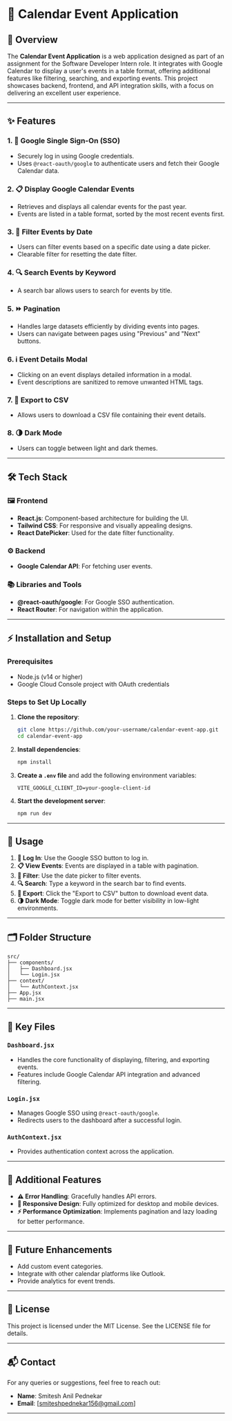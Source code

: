 # 📅 Calendar Event Application

## 🌟 Overview
The **Calendar Event Application** is a web application designed as part of an assignment for the Software Developer Intern role. It integrates with Google Calendar to display a user's events in a table format, offering additional features like filtering, searching, and exporting events. This project showcases backend, frontend, and API integration skills, with a focus on delivering an excellent user experience.

---

## ✨ Features

### 1. **🔐 Google Single Sign-On (SSO)**
- Securely log in using Google credentials.
- Uses `@react-oauth/google` to authenticate users and fetch their Google Calendar data.

### 2. **📋 Display Google Calendar Events**
- Retrieves and displays all calendar events for the past year.
- Events are listed in a table format, sorted by the most recent events first.

### 3. **📅 Filter Events by Date**
- Users can filter events based on a specific date using a date picker.
- Clearable filter for resetting the date filter.

### 4. **🔍 Search Events by Keyword**
- A search bar allows users to search for events by title.

### 5. **⏩ Pagination**
- Handles large datasets efficiently by dividing events into pages.
- Users can navigate between pages using "Previous" and "Next" buttons.

### 6. **ℹ️ Event Details Modal**
- Clicking on an event displays detailed information in a modal.
- Event descriptions are sanitized to remove unwanted HTML tags.

### 7. **📂 Export to CSV**
- Allows users to download a CSV file containing their event details.

### 8. **🌗 Dark Mode**
- Users can toggle between light and dark themes.

---

## 🛠️ Tech Stack

### 🖼️ Frontend
- **React.js**: Component-based architecture for building the UI.
- **Tailwind CSS**: For responsive and visually appealing designs.
- **React DatePicker**: Used for the date filter functionality.

### ⚙️ Backend
- **Google Calendar API**: For fetching user events.

### 📚 Libraries and Tools
- **@react-oauth/google**: For Google SSO authentication.
- **React Router**: For navigation within the application.

---


## ⚡ Installation and Setup

### Prerequisites
- Node.js (v14 or higher)
- Google Cloud Console project with OAuth credentials

### Steps to Set Up Locally
1. **Clone the repository**:
   ```bash
   git clone https://github.com/your-username/calendar-event-app.git
   cd calendar-event-app
   ```

2. **Install dependencies**:
   ```bash
   npm install
   ```

3. **Create a `.env` file** and add the following environment variables:
   ```plaintext
   VITE_GOOGLE_CLIENT_ID=your-google-client-id
   ```

4. **Start the development server**:
   ```bash
   npm run dev
   ```

---

## 🎯 Usage

1. **🔑 Log In**: Use the Google SSO button to log in.
2. **📋 View Events**: Events are displayed in a table with pagination.
3. **📅 Filter**: Use the date picker to filter events.
4. **🔍 Search**: Type a keyword in the search bar to find events.
5. **📂 Export**: Click the "Export to CSV" button to download event data.
6. **🌗 Dark Mode**: Toggle dark mode for better visibility in low-light environments.

---

## 🗂️ Folder Structure
```
src/
├── components/
│   ├── Dashboard.jsx
│   └── Login.jsx
├── context/
│   └── AuthContext.jsx
├── App.jsx
├── main.jsx
```

---

## 📁 Key Files

### `Dashboard.jsx`
- Handles the core functionality of displaying, filtering, and exporting events.
- Features include Google Calendar API integration and advanced filtering.

### `Login.jsx`
- Manages Google SSO using `@react-oauth/google`.
- Redirects users to the dashboard after a successful login.

### `AuthContext.jsx`
- Provides authentication context across the application.

---

## 🎨 Additional Features
- **⚠️ Error Handling**: Gracefully handles API errors.
- **📱 Responsive Design**: Fully optimized for desktop and mobile devices.
- **⚡ Performance Optimization**: Implements pagination and lazy loading for better performance.

---

## 🚧 Future Enhancements
- Add custom event categories.
- Integrate with other calendar platforms like Outlook.
- Provide analytics for event trends.

---

## 📜 License
This project is licensed under the MIT License. See the LICENSE file for details.

---

## 📬 Contact
For any queries or suggestions, feel free to reach out:
- **Name**: Smitesh Anil Pednekar
- **Email**: [smiteshpednekar156@gmail.com]


---

